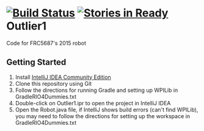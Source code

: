 [![Build Status](https://travis-ci.org/frc5687/Outlier1.svg)](https://travis-ci.org/frc5687/Outlier1) [![Stories in Ready](https://badge.waffle.io/frc5687/Outlier1.png?label=ready&title=Ready)](https://waffle.io/frc5687/Outlier1)
Outlier1
=========

Code for FRC5687's 2015 robot

## Getting Started
1. Install [IntelliJ IDEA Community Edition](https://www.jetbrains.com/idea/download/)
2. Clone this repository using Git
3. Follow the directions for running Gradle and setting up WPILib in GradleRIO4Dummies.txt
4. Double-click on Outlier1.ipr to open the project in IntelliJ IDEA
5. Open the Robot.java file, if IntelliJ shows build errors (can't find WPILib), you may need to follow the directions for setting up the workspace in GradleRIO4Dummies.txt


